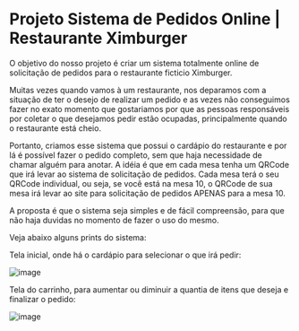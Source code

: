 # Projeto Sistema de Pedidos Online | Restaurante Ximburger

O objetivo do nosso projeto é criar um sistema totalmente online de solicitação de pedidos para o restaurante ficticio Ximburger.

Muitas vezes quando vamos à um restaurante, nos deparamos com a situação de ter o desejo de realizar um pedido e as vezes não conseguimos fazer no exato momento que gostariamos por que as pessoas responsáveis por coletar o que desejamos pedir estão ocupadas, principalmente quando o restaurante está cheio.

Portanto, criamos esse sistema que possui o cardápio do restaurante e por lá é possível fazer o pedido completo, sem que haja necessidade de chamar alguém para anotar. A idéia é que em cada mesa tenha um QRCode que irá levar ao sistema de solicitação de pedidos. Cada mesa terá o seu QRCode individual, ou seja, se você está na mesa 10, o QRCode de sua mesa irá levar ao site para solicitação de pedidos APENAS para a mesa 10.

A proposta é que o sistema seja simples e de fácil compreensão, para que não haja duvidas no momento de fazer o uso do mesmo.


Veja abaixo alguns prints do sistema:

Tela inicial, onde há o cardápio para selecionar o que irá pedir:

![image](https://user-images.githubusercontent.com/101597768/203636278-6339a671-5ed2-47cc-b866-258e98dabaf0.png)

Tela do carrinho, para aumentar ou diminuir a quantia de itens que deseja e finalizar o pedido:

![image](https://user-images.githubusercontent.com/101597768/203636440-1f750720-04c6-4871-a323-17abf7d4fb2f.png)